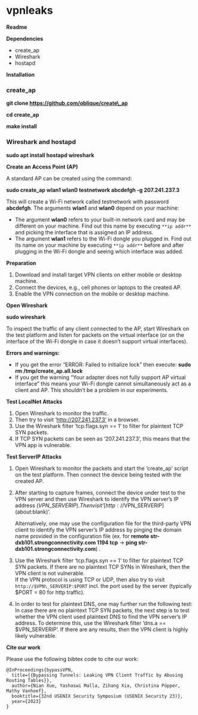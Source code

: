 # vpnleaks
**Readme**

**Dependencies**

- create\_ap
- Wireshark
- hostapd

**Installation**

### **create\_ap**
**git clone https://github.com/oblique/create\_ap**

**cd create\_ap**

**make install**

### **Wireshark and hostapd**
**sudo apt install hostapd wireshark**

**Create an Access Point (AP)**

A standard AP can be created using the command:

**sudo create\_ap wlan1 wlan0 testnetwork abcdefgh -g 207.241.237.3**

This will create a Wi-Fi network called testnetwork with password **abcdefgh**. The arguments **wlan1** and **wlan0** depend on your machine:

- The argument **wlan0** refers to your built-in network card and may be different on your machine. Find out this name by executing `**ip addr**` and picking the interface that is assigned an IP address.
- The argument **wlan1** refers to the Wi-Fi dongle you plugged in. Find out its name on your machine by executing `**ip addr**` before and after plugging in the Wi-Fi dongle and seeing which interface was added.

**Preparation** 

1. Download and install target VPN clients on either mobile or desktop machine.
1. Connect the devices, e.g., cell phones or laptops to the created AP.
1. Enable the VPN connection on the mobile or desktop machine. 

**Open Wireshark**

**sudo wireshark**

To inspect the traffic of any client connected to the AP, start Wireshark on the test platform and listen for packets on the virtual interface (or on the interface of the Wi-Fi dongle in case it doesn’t support virtual interfaces).

**Errors and warnings:**

- If you get the error “ERROR: Failed to initialize lock” then execute: 
  **sudo rm /tmp/create\_ap.all.lock**
- If you get the warning “Your adapter does not fully support AP virtual interface” this means your Wi-Fi dongle cannot simultaneously act as a client and AP. This shouldn’t be a problem in our experiments.

**Test LocalNet Attacks**

1. Open Wireshark to monitor the traffic.
1. Then try to visit ‘http://207.241.237.3’ in a browser. 
1. Use the Wireshark filter ‘tcp.flags.syn == 1’ to filter for plaintext TCP SYN packets.
1. If TCP SYN packets can be seen as ‘207.241.237.3’, this means that the VPN app is vulnerable.

**Test ServerIP Attacks**

1. Open Wireshark to monitor the packets and start the ‘create\_ap’ script on the test platform. Then connect the device being tested with the created AP.
1. After starting to capture frames, connect the device under test to the VPN server and then use Wireshark to identify the VPN server’s IP address ($VPN\_SERVERIP). Then visit ‘[http://$VPN_SERVERIP](about:blank)’. 

   Alternatively, one may use the configuration file for the third-party VPN client to identify the VPN server’s IP address by pinging the domain name provided in the configuration file (ex. for **remote str-dxb101.strongconnectivity.com 1194 tcp** → **ping str-dxb101.strongconnectivity.com**) . 
1. Use the Wireshark filter ‘tcp.flags.syn == 1’ to filter for plaintext TCP SYN packets. If there are no plaintext TCP SYNs in Wireshark, then the VPN client is not vulnerable.  
   If the VPN protocol is using TCP or UDP, then also try to visit `http://$VPN\_SERVERIP:$PORT` incl. the port used by the server (typically $PORT = 80 for http traffic).
1. In order to test for plaintext DNS, one may further run the following test: In case there are no plaintext TCP SYN packets, the next step is to test whether the VPN client used plaintext DNS to find the VPN server’s IP address. To determine this, use the Wireshark filter ‘dns.a == $VPN\_SERVERIP’. If there are any results, then the VPN client is highly likely vulnerable.


**Cite our work**

Please use the following bibtex code to cite our work:
```
@InProceedings{bypassVPN,
  title={{Bypassing Tunnels: Leaking VPN Client Traffic by Abusing Routing Tables}},
  author={Nian Xue, Yashaswi Malla, Zihang Xia, Christina Pöpper, Mathy Vanhoef},
  booktitle={32nd USENIX Security Symposium (USENIX Security 23)},
  year={2023}
}
```
